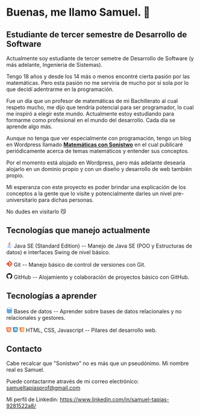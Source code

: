 # Buenas, me llamo Samuel. 👋

## Estudiante de tercer semestre de Desarrollo de Software

Actualmente soy estudiante de tercer semetre de Desarrollo de Software (y más adelante, Ingenieria de Sistemas).

Tengo 18 años y desde los 14 más o menos encontré cierta pasión por las matemáticas. Pero esta pasión no me serviría de mucho por sí sola por lo que decidí adentrarme en la programación.

Fue un día que un profesor de matemáticas de mi Bachillerato al cual respeto mucho, me dijo que tendría potencial para ser programador, lo cual me inspiró a elegir este mundo.
Actualmente estoy estudiando para formarme como profesional en el mundo del desarrollo. Cada día se aprende algo más.

Aunque no tenga que ver especialmente con programación, tengo un blog en Wordpress llamado [**Matemáticas con Sonistwo**](https://matesconsonistwo.wordpress.com/) en el cual publicaré periódicamente
acerca de temas matemáticos y entender sus conceptos.

Por el momento está alojado en Wordpress, pero más adelante desearía alojarlo en un dominio propio y con un diseño y desarrollo de web también propio.

Mi esperanza con este proyecto es poder brindar una explicación de los conceptos a la gente que lo visite y potencialmente darles un nivel pre-universitario para dichas personas.

No dudes en visitarlo 😼
##

## Tecnologías que manejo actualmente

![JAVA SE](https://github.com/Sonistwo/Sonistwo/blob/main/java.png) Java SE (Standard Edition) -- Manejo de Java SE (POO y Estructuras de datos) e interfaces Swing de nivel básico.

![GIT](https://github.com/Sonistwo/Sonistwo/blob/main/git.png) Git -- Manejo básico de control de versiones con Git.

![GITHUB](https://github.com/Sonistwo/Sonistwo/blob/main/github.png) GitHub -- Alojamiento y colaboración de proyectos básico con GitHub.


##

## Tecnologías a aprender

![DB](https://github.com/Sonistwo/Sonistwo/blob/main/bd.png) Bases de datos -- Aprender sobre bases de datos relacionales y no relacionales y gestores.

![HTML, CSS, JS](https://github.com/Sonistwo/Sonistwo/blob/main/html%20css%20js.png) HTML, CSS, Javascript -- Pilares del desarrollo web.


##

## Contacto

Cabe recalcar que "Sonistwo" no es más que un pseudónimo. Mi nombre real es Samuel.

Puede contactarme através de mi correo electrónico:
samueltapiasprof@gmail.com

Mi perfil de Linkedin:
https://www.linkedin.com/in/samuel-tapias-9281522a8/
